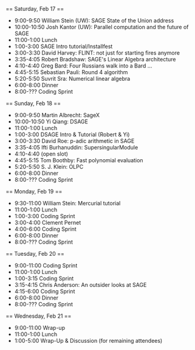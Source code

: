 == Saturday, Feb 17 ==

 * 9:00-9:50	William Stein (UW): SAGE State of the Union address
 * 10:00-10:50	Josh Kantor (UW): Parallel computation and the future of SAGE
 * 11:00-1:00	Lunch
 * 1:00-3:00	SAGE Intro tutorial/Installfest
 * 3:00-3:30	David Harvey: FLINT: not just for starting fires anymore
 * 3:35-4:05	Robert Bradshaw: SAGE's Linear Algebra architecture
 * 4:10-4:40	Greg Bard: Four Russians walk into a Bard ...
 * 4:45-5:15	Sebastian Pauli: Round 4 algorithm
 * 5:20-5:50	Suvrit Sra: Numerical linear algebra
 * 6:00-8:00	Dinner
 * 8:00-???	Coding Sprint

== Sunday, Feb 18 ==

* 9:00-9:50	Martin Albrecht: SageX
* 10:00-10:50	Yi Qiang: DSAGE
* 11:00-1:00	Lunch
* 1:00-3:00	DSAGE Intro & Tutorial (Robert & Yi)
* 3:00-3:30	David Roe: p-adic arithmetic in SAGE
* 3:35-4:05	Ifti Burhanuddin: SupersingularModule
* 4:10-4:40	(open slot)
* 4:45-5:15	Tom Boothby: Fast polynomial evaluation	
* 5:20-5:50	S. J. Klein: OLPC
* 6:00-8:00	Dinner
* 8:00-???	Coding Sprint

== Monday, Feb 19 ==

* 9:30-11:00	William Stein: Mercurial tutorial
* 11:00-1:00	Lunch
* 1:00-3:00	Coding Sprint
* 3:00-4:00	Clement Pernet
* 4:00-6:00	Coding Sprint
* 6:00-8:00	Dinner
* 8:00-???	Coding Sprint

== Tuesday, Feb 20 ==

* 9:00-11:00	Coding Sprint
* 11:00-1:00	Lunch
* 1:00-3:15	Coding Sprint
* 3:15-4:15	Chris Anderson: An outsider looks at SAGE
* 4:15-6:00	Coding Sprint
* 6:00-8:00	Dinner
* 8:00-???	Coding Sprint

== Wednesday, Feb 21 ==

* 9:00-11:00	Wrap-up
* 11:00-1:00	Lunch
* 1:00-5:00	Wrap-Up & Discussion (for remaining attendees)
